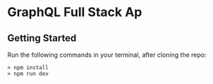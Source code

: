 # GraphQL Full Stack Ap
##  Getting Started

Run the following commands in your terminal, after cloning the repo:
```
> npm install
> npm run dev
```